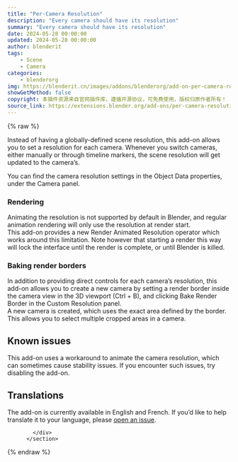 ```yaml
---
title: "Per-Camera Resolution"
description: "Every camera should have its resolution"
summary: "Every camera should have its resolution"
date: 2024-05-28 00:00:00
updated: 2024-05-28 00:00:00
author: blenderit
tags: 
    - Scene
    - Camera
categories:
    - blenderorg
img: https://blenderit.cn/images/addons/blenderorg/add-on-per-camera-resolution-v2.2.2.png
showGetMethod: false
copyright: 本插件资源来自官网插件库，遵循开源协议，可免费使用，版权归原作者所有！
source_link: https://extensions.blender.org/add-ons/per-camera-resolution/
---
```


{% raw %}
<section id="about" class="mt-3">
            <div class="box style-rich-text">
              <p>Instead of having a globally-defined scene resolution, this add-on
allows you to set a resolution for each camera. Whenever you switch
cameras, either manually or through timeline markers, the scene
resolution will get updated to the camera’s.</p>
<p>You can find the camera resolution settings in the Object Data
properties, under the Camera panel.</p>
<h3>Rendering</h3>
<p>Animating the resolution is not supported by default in Blender, and
regular animation rendering will only use the resolution at render
start.<br>
This add-on provides a new Render Animated Resolution operator which
works around this limitation. Note however that starting a render this
way will lock the interface until the render is complete, or until
Blender is killed.</p>
<h3>Baking render borders</h3>
<p>In addition to providing direct controls for each camera’s resolution,
this add-on allows you to create a new camera by setting a render
border inside the camera view in the 3D viewport (Ctrl + B), and
clicking Bake Render Border in the Custom Resolution panel.<br>
A new camera is created, which uses the exact area defined by the
border. This allows you to select multiple cropped areas in a camera.</p>
<h2>Known issues</h2>
<p>This add-on uses a workaround to animate the camera resolution, which
can sometimes cause stability issues. If you encounter such issues,
try disabling the add-on.</p>
<h2>Translations</h2>
<p>The add-on is currently available in English and French. If you’d like to help translate it to your language, please <a rel="nofollow noopener noreferrer external" target="_blank" href="https://projects.blender.org/pioverfour/per_camera_resolution/issues/new">open an issue</a>.</p>

            </div>
          </section>
<div style="display: none">blenderorg</div>
{% endraw %}